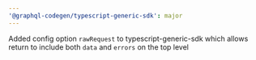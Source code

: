 ```yaml
---
'@graphql-codegen/typescript-generic-sdk': major
---
```


Added config option `rawRequest` to typescript-generic-sdk which allows return to include both `data` and `errors` on the top level
